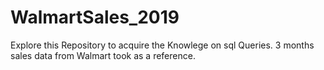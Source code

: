 # WalmartSales_2019
 Explore this Repository to acquire the Knowlege on sql Queries. 3 months sales data from Walmart took as a reference.

